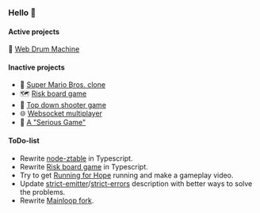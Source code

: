 ### Hello 👋


#### Active projects
:drum: [Web Drum Machine](https://github.com/arjanfrans/web-drum-machine)


#### Inactive projects
* :mushroom: [Super Mario Bros. clone](https://github.com/arjanfrans/mario-game)
* :world_map: [Risk board game](https://github.com/arjanfrans/conquete)
* :gun: [Top down shooter game](https://github.com/arjanfrans/grand-theft-duty)
* :globe_with_meridians: [Websocket multiplayer](https://github.com/arjanfrans/realtime-multiplayer-in-html5)
* :runner: [A "Serious Game"](https://github.com/arjanfrans/running-for-hope)


#### ToDo-list
* Rewrite [node-ztable](https://github.com/arjanfrans/node-ztable) in Typescript.
* Rewrite [Risk board game](https://github.com/arjanfrans/conquete) in Typescript.
* Try to get [Running for Hope](https://github.com/arjanfrans/running-for-hope) running and make a gameplay video.
* Update [strict-emitter](https://github.com/arjanfrans/strict-emitter)/[strict-errors](https://github.com/arjanfrans/strict-errors) description with better ways to solve the problems.
* Rewrite [Mainloop fork](https://github.com/IceCreamYou/MainLoop.js).



<!--
**arjanfrans/arjanfrans** is a ✨ _special_ ✨ repository because its `README.md` (this file) appears on your GitHub profile.

Here are some ideas to get you started:

- 🔭 I’m currently working on ...
- 🌱 I’m currently learning ...
- 👯 I’m looking to collaborate on ...
- 🤔 I’m looking for help with ...
- 💬 Ask me about ...
- 📫 How to reach me: ...
- 😄 Pronouns: ...
- ⚡ Fun fact: ...
-->
